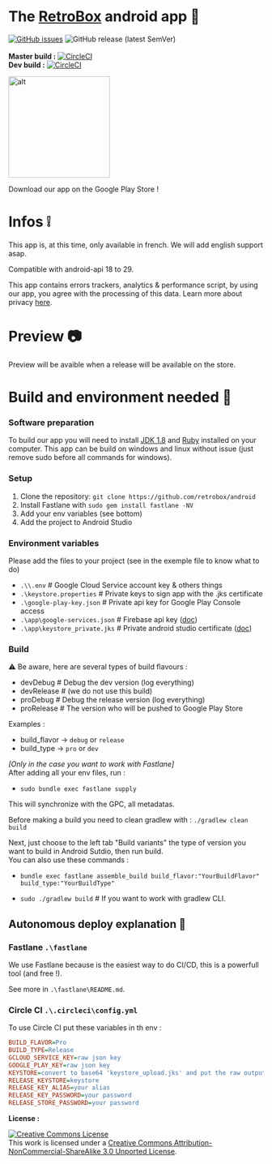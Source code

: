 # The [RetroBox](https://retrobox.tech) android app 📱
[![GitHub issues](https://img.shields.io/github/issues/retrobox/android?style=flat-square)](https://github.com/retrobox/android/issues) ![GitHub release (latest SemVer)](https://img.shields.io/github/v/release/retrobox/android?style=flat-square)  
<br>
**Master build :** [![CircleCI](https://circleci.com/gh/retrobox/android/tree/master.svg?style=svg)](https://circleci.com/gh/retrobox/android/tree/master)  
**Dev build :** [![CircleCI](https://circleci.com/gh/retrobox/android/tree/dev.svg?style=svg)](https://circleci.com/gh/retrobox/android/tree/dev)  

<a href="https://retrobox.tech/downloads">
    <img src="https://enlaps.io/wp-content/uploads/2018/10/get-it-on-google-play.png" alt="alt" width="200">
</a>

Download our app on the Google Play Store !

# Infos ❕

This app is, at this time, only available in french. We will add english support asap.

Compatible with android-api 18 to 29.

This app contains errors trackers, analytics & performance script, by using our app, you agree with the processing of this data. Learn more about privacy [here](https://retrobox.tech/privacy).

# Preview 📷 

Preview will be avaible when a release will be available on the store.

# Build and environment needed 🔨 

### Software preparation

 To build our app you will need to install [JDK 1.8](https://www.oracle.com/java/technologies/javase/javase-jdk8-downloads.html) and [Ruby](https://rubyinstaller.org/downloads/) installed on your computer. This app can be build on windows and linux without issue (just remove sudo before all commands for windows).

### Setup

1. Clone the repository: `git clone https://github.com/retrobox/android`
2. Install Fastlane with ```sudo gem install fastlane -NV ```
3. Add your env variables (see bottom)
4. Add the project to Android Studio

 ### Environment variables
 Please add the files to your project (see in the exemple file to know what to do)

 - `.\\.env` # Google Cloud Service account key & others things
 - `.\keystore.properties` # Private keys to sign app with the .jks certificate
 - `.\google-play-key.json` # Private api key for Google Play Console access
 - `.\app\google-services.json` # Firebase api key ([doc](https://firebase.google.com/docs/android/setup))
 - `.\app\keystore_private.jks` # Private android studio certificate ([doc](https://developer.android.com/studio/publish/app-signing))

### Build

⚠️ Be aware, here are several types of build flavours :  

- devDebug # Debug the dev version (log everything)
- devRelease # (we do not use this build)
- proDebug # Debug the release version (log everything)
- proRelease # The version who will be pushed to Google Play Store

Examples :  
- build_flavor -> `debug` or `release`
- build_type -> `pro` or `dev`

*[Only in the case you want to work with Fastlane]*  
After adding all your env files, run :

- ```sudo bundle exec fastlane supply```

This will synchronize with the GPC, all metadatas.

Before making a build you need to clean gradlew with : `./gradlew clean build`

Next, just choose to the left tab "Build variants" the type of version you want to build in Android Sutdio, then run build.  
You can also use these commands :

- ```bundle exec fastlane assemble_build build_flavor:"YourBuildFlavor" build_type:"YourBuildType"```

- ```sudo ./gradlew build``` # If you want to work with gradlew CLI.

## Autonomous deploy explanation 🔄

### Fastlane ```.\fastlane```

We use Fastlane because is the easiest way to do CI/CD, this is a powerfull tool (and free !).

See more in `.\fastlane\README.md`.

### Circle CI ```.\.circleci\config.yml```

To use Circle CI put these variables in th env :

```ini
BUILD_FLAVOR=Pro
BUILD_TYPE=Release
GCLOUD_SERVICE_KEY=raw json key
GOOGLE_PLAY_KEY=raw json key
KEYSTORE=convert to base64 'keystore_upload.jks' and put the raw output here
RELEASE_KEYSTORE=keystore
RELEASE_KEY_ALIAS=your alias
RELEASE_KEY_PASSWORD=your password
RELEASE_STORE_PASSWORD=your password
```

__License :__

<a rel="license" href="http://creativecommons.org/licenses/by-nc-sa/3.0/"><img alt="Creative Commons License" style="border-width:0" src="https://i.creativecommons.org/l/by-nc-sa/3.0/88x31.png" /></a><br />This work is licensed under a <a rel="license" href="http://creativecommons.org/licenses/by-nc-sa/3.0/">Creative Commons Attribution-NonCommercial-ShareAlike 3.0 Unported License</a>.